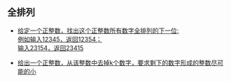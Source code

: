 ## 全排列  

+ [给定一个正整数，找出这个正整数所有数字全排列的下一位;  
   例如输入12345，返回12354；  
   输入23154，返回23415](src/main/java/com/arithmetic/NextMinPermutation.java)

+ [给出一个正整数，从该整数中去掉k个数字，要求剩下的数字形成的整数尽可能的小](src/main/java/com/arithmetic/)